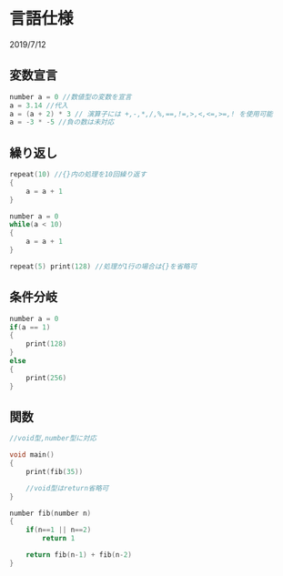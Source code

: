 # 言語仕様

2019/7/12

## 変数宣言

```c
number a = 0 //数値型の変数を宣言
a = 3.14 //代入
a = (a + 2) * 3 // 演算子には +,-,*,/,%,==,!=,>,<,<=,>=,! を使用可能
a = -3 * -5 //負の数は未対応
```

## 繰り返し

```c
repeat(10) //{}内の処理を10回繰り返す
{
    a = a + 1
}

number a = 0
while(a < 10)
{
    a = a + 1
}

repeat(5) print(128) //処理が1行の場合は{}を省略可

```

## 条件分岐

```c
number a = 0
if(a == 1)
{
    print(128)
}
else
{
    print(256)
}
```

## 関数

```c
//void型,number型に対応

void main()
{
    print(fib(35))

    //void型はreturn省略可
}

number fib(number n)
{
    if(n==1 || n==2)
        return 1

    return fib(n-1) + fib(n-2)
}
```
